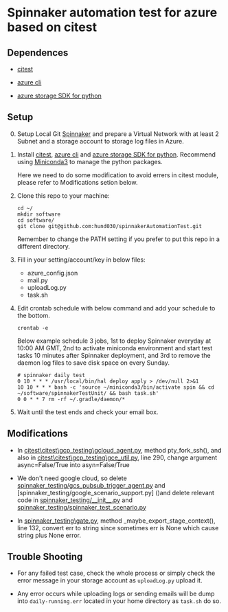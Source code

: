 # Spinnaker automation test for azure based on citest

## Dependences

 * [citest](https://github.com/google/citest/)
 
 * [azure cli](https://docs.microsoft.com/cli/azure/install-azure-cli)
 
 * [azure storage SDK for python](https://docs.microsoft.com/en-us/azure/storage/blobs/storage-quickstart-blobs-python)

## Setup

0. Setup Local Git [Spinnaker](https://www.spinnaker.io/setup/) and prepare a Virtual Network with at least 2 Subnet and a storage account to storage log files in Azure.

1. Install [citest](https://github.com/google/citest/), [azure cli](https://docs.microsoft.com/cli/azure/install-azure-cli) and [azure storage SDK for python](https://docs.microsoft.com/en-us/azure/storage/blobs/storage-quickstart-blobs-python). Recommend using [Miniconda3](https://docs.conda.io/en/latest/miniconda.html) to manage the python packages. 
    
    Here we need to do some modification to avoid errers in citest module, please refer to Modifications setion below.

2. Clone this repo to your machine:
    ```
    cd ~/
    mkdir software
    cd software/
    git clone git@github.com:hund030/spinnakerAutomationTest.git
    ```
    Remember to change the PATH setting if you prefer to put this repo in a different directory.
    
3. Fill in your setting/account/key in below files:
    * azure_config.json
    * mail.py
    * uploadLog.py
    * task.sh
    
4. Edit crontab schedule with below command and add your schedule to the bottom.
    ```
    crontab -e
    ```
   Below example schedule 3 jobs, 1st to deploy Spinnaker everyday at 10:00 AM GMT, 2nd to activate miniconda environment and start test tasks 10 minutes after Spinnaker deployment, and 3rd to remove the daemon log files to save disk space on every Sunday.
    ```
    # spinnaker daily test
    0 10 * * * /usr/local/bin/hal deploy apply > /dev/null 2>&1
    10 10 * * * bash -c 'source ~/miniconda3/bin/activate spin && cd ~/software/spinnakerTestUnit/ && bash task.sh'
    0 0 * * 7 rm -rf ~/.gradle/daemon/*
    ```
5. Wait until the test ends and check your email box.

## Modifications
    
 * In [citest\citest\gcp_testing\gcloud_agent.py](), method pty_fork_ssh(), and also in [citest\citest\gcp_testing\gce_util.py](), line 290, change argument async=False/True into asyn=False/True
 
 * We don't need google cloud, so delete [spinnaker_testing/gcs_pubsub_trigger_agent.py]() and [spinnaker_testing/google_scenario_support.py] ()and delete relevant code in [spinnaker_testing/\_\_init__.py]() and [spinnaker_testing/spinnaker_test_scenario.py]()

 * In [spinnaker_testing\gate.py](), method _maybe_export_stage_context(), line 132, convert err to string since sometimes err is None which cause string plus None error.
 
 ## Trouble Shooting 
 
* For any failed test case, check the whole process or simply check the error message in your storage account as `uploadLog.py` upload it. 

* Any error occurs while uploading logs or sending emails will be dump into `daily-running.err` located in your home directory as `task.sh` do so.

